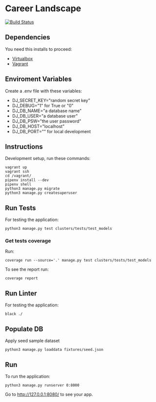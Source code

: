 # Career Landscape

[![Build Status](https://travis-ci.com/xpeppers/career-landscape.svg?branch=master)](https://travis-ci.com/xpeppers/career-landscape)

## Dependencies

You need this installs to proceed:

- [Virtualbox](https://www.virtualbox.org/)
- [Vagrant](https://www.vagrantup.com/)

## Enviroment Variables

Create a .env file with these variables:

- DJ_SECRET_KEY="random secret key"
- DJ_DEBUG="1" for True or "0"
- DJ_DB_NAME="a database name"
- DJ_DB_USER="a database user"
- DJ_DB_PSW="the user password"
- DJ_DB_HOST="localhost"
- DJ_DB_PORT="" for local development

## Instructions

Development setup, run these commands:

```blank
vagrant up
vagrant ssh
cd /vagrant/
pipenv install --dev
pipenv shell
python3 manage.py migrate
python3 manage.py createsuperuser
```

## Run Tests

For testing the application:

```blank
python3 manage.py test clusters/tests/test_models
```

### Get tests coverage

Run:

```blank
coverage run --source='.' manage.py test clusters/tests/test_models
```

To see the report run:

```blank
coverage report
```

## Run Linter

For testing the application:

```blank
black ./
```

## Populate DB

Apply seed sample dataset

```blank
python3 manage.py loaddata fixtures/seed.json
```

## Run

To run the application:

```blank
python3 manage.py runserver 0:8000
```

Go to http://127.0.0.1:8080/ to see your app.
